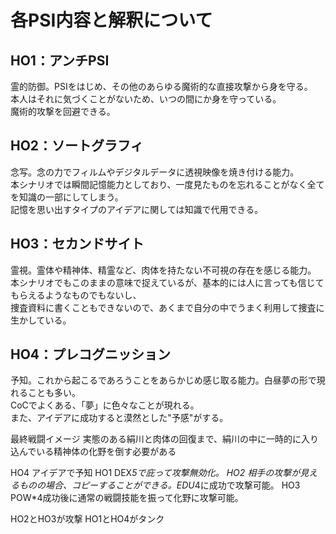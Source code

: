 # 各PSI内容と解釈について
## HO1：アンチPSI
霊的防御。PSIをはじめ、その他のあらゆる魔術的な直接攻撃から身を守る。  
本人はそれに気づくことがないため、いつの間にか身を守っている。  
魔術的攻撃を回避できる。

## HO2：ソートグラフィ
念写。念の力でフィルムやデジタルデータに透視映像を焼き付ける能力。  
本シナリオでは瞬間記憶能力としており、一度見たものを忘れることがなく全てを知識の一部にしてしまう。  
記憶を思い出すタイプのアイデアに関しては知識で代用できる。  

## HO3：セカンドサイト
霊視。霊体や精神体、精霊など、肉体を持たない不可視の存在を感じる能力。  
本シナリオでもこのままの意味で捉えているが、基本的には人に言っても信じてもらえるようなものでもないし、  
捜査資料に書くこともできないので、あくまで自分の中でうまく利用して捜査に生かしている。  

## HO4：プレコグニッション
予知。これから起こるであろうことをあらかじめ感じ取る能力。白昼夢の形で現れることも多い。  
CoCでよくある、「夢」に色々なことが現れる。  
また、アイデアに成功すると漠然とした"予感"がする。   


最終戦闘イメージ
実態のある絹川と肉体の回復まで、絹川の中に一時的に入り込んでいる精神体の化野を倒す必要がある

HO4 アイデアで予知
HO1 DEX*5で庇って攻撃無効化。
HO2 相手の攻撃が見えるものの場合、コピーすることができる。EDU*4に成功で攻撃可能。
HO3 POW*4成功後に通常の戦闘技能を振って化野に攻撃可能。

HO2とHO3が攻撃 HO1とHO4がタンク
